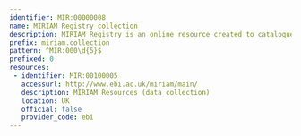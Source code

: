 ```yaml
---
identifier: MIR:00000008
name: MIRIAM Registry collection
description: MIRIAM Registry is an online resource created to catalogue collections (Gene Ontology, Taxonomy or PubMed are some examples) and the corresponding resources (physical locations) providing access to those data collections. The Registry provides unique and perennial URIs for each entity of those data collections.
prefix: miriam.collection
pattern: ^MIR:000\d{5}$
prefixed: 0
resources:
 - identifier: MIR:00100005
   accessurl: http://www.ebi.ac.uk/miriam/main/
   description: MIRIAM Resources (data collection)
   location: UK
   official: false
   provider_code: ebi
---
```

